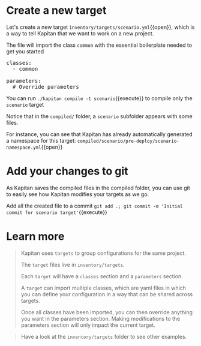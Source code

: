 # Create a new target
Let's create a new target `inventory/targets/scenario.yml`{{open}}, which is a way to tell Kapitan that we want to work on a new project.

The file will import the class `common` with the essential boilerplate needed to get you started
<pre class="file" data-filename="inventory/targets/scenario.yml" data-target="replace">
classes:
  - common

parameters:
  # Override parameters
</pre>

You can run `./kapitan compile -t scenario`{{execute}} to compile only the `scenario` target

Notice that in the `compiled/` folder, a `scenario` subfolder appears with some files. 

For instance, you can see that Kapitan has already automatically generated a namespace for this target: `compiled/scenario/pre-deploy/scenario-namespace.yml`{{open}}

# Add your changes to git
As Kapitan saves the compiled files in the compiled folder, you can use git to easily see how Kapitan modifies your targets as we go.

Add all the created file to a commit 
`git add .; git commit -m 'Initial commit for scenario target'`{{execute}}

# Learn more
> Kapitan uses `targets` to group configurations for the same project. 
> 
> The `target` files live in `inventory/targets`. 
> 
> Each `target` will have a `classes` section and a `parameters` section.
> 
> A `target` can import multiple classes, which are yaml files in which you can define your configuration in a way that can be shared across targets. 
> 
> Once all classes have been imported, you can then override anything you want in the parameters section. Making modifications to the parameters section will only impact the current target. 


>Have a look at the `inventory/targets` folder to see other examples.